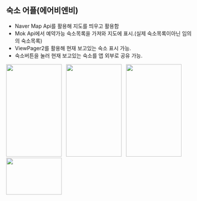 ## 숙소 어플(에어비엔비)


+ Naver Map Api를 활용해 지도를 띄우고 활용함
+ Mok Api에서 예약가능 숙소목록을 가져와 지도에 표시.(실제 숙소목록이아닌 임의의 숙소목록)
+ ViewPager2를 활용해 현재 보고있는 숙소 표시 가능.
+ 숙소버튼을 눌러 현재 보고있는 숙소를 앱 외부로 공유 가능.

<img src="https://ifh.cc/g/FXooLm.jpg" width=150 height=250/>
&nbsp;
<img src="https://ifh.cc/g/laq0UW.jpg" width=150 height=250/>
&nbsp;
<img src="https://ifh.cc/g/MKKbpQ.jpg" width=150 height=250/>
&nbsp;
<img src="https://ifh.cc/g/0B4WxE.jpg" width=150 height=100/>